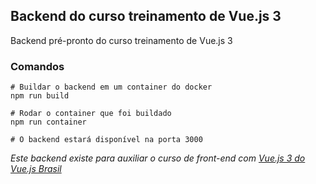 ## Backend do curso treinamento de Vue.js 3

Backend pré-pronto do curso treinamento de Vue.js 3

### Comandos

```
# Buildar o backend em um container do docker
npm run build

# Rodar o container que foi buildado
npm run container

# O backend estará disponível na porta 3000
```

_Este backend existe para auxiliar o curso de front-end com [Vue.js 3 do Vue.js Brasil](https://treinamento.vuejsbrasil.org/)_


